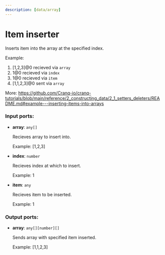 ```yaml
---
description: [data/array]
---
```


# Item inserter

Inserts item into the array at the specified index.

Example: 
1. [1,2,3]@0 recieved via `array` 
2.  1@0 recieved via `index` 
2. 1@0 recieved via `item` 
3. [1,1,2,3]@0 sent via `array`

More:
https://github.com/Cranq-io/cranq-tutorials/blob/main/reference/2_constructing_data/2_1_setters_deleters/README.md#example---inserting-items-into-arrays

### Input ports:

* __array__: ` any[] `

    Recieves array to insert into.
    
    Example:
    [1,2,3]


* __index__: ` number `

    Recieves index at which to insert.
    
    Example:
    1


* __item__: ` any `

    Recieves item to be inserted.
    
    Example:
    1

### Output ports:

* __array__: ` any[][number][] `

    Sends array with specified item inserted.
    
    Example:
    [1,1,2,3]

